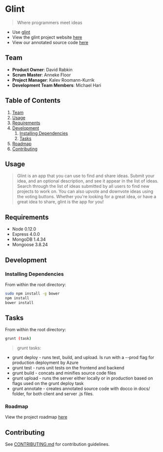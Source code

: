 # Glint

> Where programmers meet ideas

- Use [glint](http://glintapp.azurewebsites.net)
- View the glint project website [here](http://adventurous-starfish.github.io/glint/)
- View our annotated source code [here](http://adventurous-starfish.github.io/glint/docs/glint.html)

## Team

  - __Product Owner__: David Rabkin
  - __Scrum Master__: Anneke Floor
  - __Project Manager__: Kalev Roomann-Kurrik
  - __Development Team Members__: Michael Hari

## Table of Contents

1. [Team](#team)
1. [Usage](#Usage)
1. [Requirements](#requirements)
1. [Development](#development)
    1. [Installing Dependencies](#installing-dependencies)
    1. [Tasks](#tasks)
1. [Roadmap](#roadmap)
1. [Contributing](#contributing)

## Usage

> Glint is an app that you can use to find and share ideas. Submit your idea, and an optional description, and see it appear in the list of ideas. Search through the list of ideas submitted by all users to find new projects to work on. You can also upvote and downvote ideas using the voting buttons. Whether you're looking for a great idea, or have a great idea to share, glint is the app for you!

## Requirements

- Node 0.12.0
- Express 4.0.0
- MongoDB 1.4.34
- Mongoose 3.8.24

## Development

### Installing Dependencies

From within the root directory:

```sh
sudo npm install -g bower
npm install
bower install
```

## Tasks

From within the root directory:

```sh
grunt (task)
```

> grunt tasks:
- grunt deploy - runs test, build, and upload. Is run with a --prod flag for production deployment by Azure
- grunt test - runs unit tests on the frontend and backend
- grunt build - concats and minifies source code files
- grunt upload - runs the server either locally or in production based on flags used on the grunt deploy task
- grunt annotate - creates annotated source code with docco in docs/ folder, for both client and server .js files.

### Roadmap

View the project roadmap [here](https://waffle.io/adventurous-starfish/glint)


## Contributing

See [CONTRIBUTING.md](CONTRIBUTING.md) for contribution guidelines.
